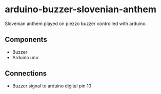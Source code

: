 # arduino-buzzer-slovenian-anthem

Slovenian anthem played on piezzo buzzer controlled with arduino.

## Components
- Buzzer
- Arduino uno

## Connections
- Buzzer signal to arduino digital pin 10
